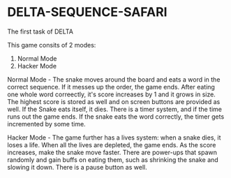 # DELTA-SEQUENCE-SAFARI

The first task of DELTA

This game consits of 2 modes:
  1. Normal Mode
  2. Hacker Mode

Normal Mode - The snake moves around the board and eats a word in the correct sequence. If it messes up the order, the game ends. After eating one whole word correectly, it's score increases by 1 and it grows in size. The highest score is stored as well and on screen buttons are provided as well. If the Snake eats itself, it dies. There is a timer system, and if the time runs out the game ends. If the snake eats the word correctly, the timer gets incremented by some time.

Hacker Mode - The game further has a lives system: when a snake dies, it loses a life. When all the lives are depleted, the game ends. As the score increases, make the snake move faster. There are power-ups that spawn randomly and gain buffs on eating them, such as shrinking the snake and slowing it down. There is a pause button as well.
